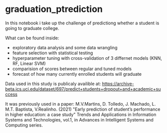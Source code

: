 # graduation_ptrediction
In this notebook i take up the challenge of predictiong whether  a student is going to graduate college.

What can be found inside:
- exploratory data analysis and some data wrangling
- feature selection with statistical testing
- hyperparameter tuning with cross-validation of 3 differnet models (KNN, RF, Linear SVM)
- comparision of scores between regular and tuned models
- forecast of how many currently enrolled students will graduate

Data used in this study is publicaly availible at:
https://archive-beta.ics.uci.edu/dataset/697/predict+students+dropout+and+academic+success

It was previously used in a paper:
M.V.Martins, D. Tolledo, J. Machado, L. M.T. Baptista, V.Realinho. (2021) "Early prediction of student’s performance in higher education: a case study" Trends and Applications in Information Systems and Technologies, vol.1, in Advances in Intelligent Systems and Computing series.
